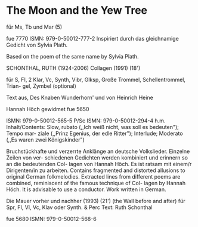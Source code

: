 # The Moon and the Yew Tree

für Ms, Tb und Mar (5)

fue 7770 ISMN: 979-0-50012-777-2 Inspiriert durch das gleichnamige Gedicht von Sylvia Plath.

Based on the poem of the same name by Sylvia Plath.

SCHONTHAL, RUTH (1924-2006) Collagen (1991) (18')

für S, FI, 2 Klar, Vc, Synth, Vibr, Glksp, Große Trommel, Schellentrommel, Trian- gel, Zymbel (optional)

Text aus, Des Knaben Wunderhorn' und von Heinrich Heine

Hannah Höch gewidmet fue 5650

ISMN: 979-0-50012-565-5 P/Sc ISMN: 979-0-50012-294-4 h.m. Inhalt/Contents: Slow, rubato (,,Ich weiß nicht, was soll es bedeuten"); Tempo mar- ziale (,,Prinz Egenius, der edle Ritter"); Interlude; Moderato (,,Es waren zwei Königskinder")

Bruchstückhafte und verzerrte Anklänge an deutsche Volkslieder. Einzelne Zeilen von ver- schiedenen Gedichten werden kombiniert und erinnern so an die bedeutenden Col- lagen von Hannah Höch. Es ist ratsam mit einem/r Dirigenten/in zu arbeiten. Contains fragmented and distorted allusions to original German folkmelodies. Extracted lines from different poems are combined, reminiscent of the famous technique of Col- lagen by Hannah Höch. It is advisable to use a conductor. Work written in German.

Die Mauer vorher und nachher (1993) (21') (the Wall before and after) für Spr, FI, VI, Vc, Klav oder Synth. & Perc Text: Ruth Schonthal

fue 5680 ISMN: 979-0-50012-568-6